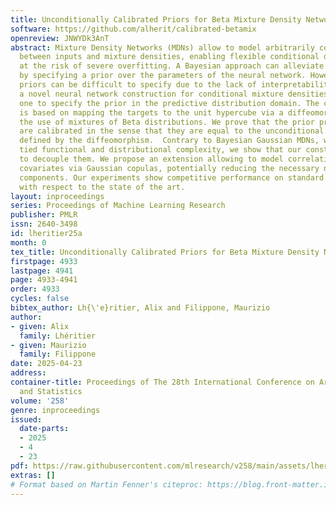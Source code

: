 ```yaml
---
title: Unconditionally Calibrated Priors for Beta Mixture Density Networks
software: https://github.com/alherit/calibrated-betamix
openreview: JNWYDk3AnT
abstract: Mixture Density Networks (MDNs) allow to model arbitrarily complex mappings
  between inputs and mixture densities, enabling flexible conditional density estimation,
  at the risk of severe overfitting. A Bayesian approach can alleviate this problem
  by specifying a prior over the parameters of the neural network. However, these
  priors can be difficult to specify due to the lack of interpretability.  We propose
  a novel neural network construction for conditional mixture densities that allows
  one to specify the prior in the predictive distribution domain. The construction
  is based on mapping the targets to the unit hypercube via a diffeomorphism, enabling
  the use of mixtures of Beta distributions. We prove that the prior predictive distributions
  are calibrated in the sense that they are equal to the unconditional density function
  defined by the diffeomorphism.  Contrary to Bayesian Gaussian MDNs, which exhibit
  tied functional and distributional complexity, we show that our construction allows
  to decouple them. We propose an extension allowing to model correlations in the
  covariates via Gaussian copulas, potentially reducing the necessary number of mixture
  components. Our experiments show competitive performance on standard benchmarks
  with respect to the state of the art.
layout: inproceedings
series: Proceedings of Machine Learning Research
publisher: PMLR
issn: 2640-3498
id: lheritier25a
month: 0
tex_title: Unconditionally Calibrated Priors for Beta Mixture Density Networks
firstpage: 4933
lastpage: 4941
page: 4933-4941
order: 4933
cycles: false
bibtex_author: Lh{\'e}ritier, Alix and Filippone, Maurizio
author:
- given: Alix
  family: Lhéritier
- given: Maurizio
  family: Filippone
date: 2025-04-23
address:
container-title: Proceedings of The 28th International Conference on Artificial Intelligence
  and Statistics
volume: '258'
genre: inproceedings
issued:
  date-parts:
  - 2025
  - 4
  - 23
pdf: https://raw.githubusercontent.com/mlresearch/v258/main/assets/lheritier25a/lheritier25a.pdf
extras: []
# Format based on Martin Fenner's citeproc: https://blog.front-matter.io/posts/citeproc-yaml-for-bibliographies/
---
```

